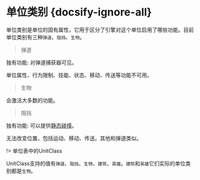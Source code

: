 # 单位类别 {docsify-ignore-all} 

单位类别是单位的固有属性，它用于区分了引擎对这个单位启用了哪些功能。目前单位类别有三种`弹道`、`阻挡`、`生物`。

> 弹道

独有功能: 对弹道捕获器可见。

单位属性、行为限制、技能、状态、移动、传送等功能不可用。

> 生物

会激活大多数的功能。

> 阻挡

独有功能: 可以提供[静态碰撞]。

无法改变位置，包括运动、移动、传送。其他和弹道类似。

!> 单位表中的UnitClass

UnitClass支持的值有`弹道`、`阻挡`、`生物`、`建筑`、`英雄`。`建筑`和`英雄`它们实际的单位类别都是`生物`。

[静态碰撞]: 404

